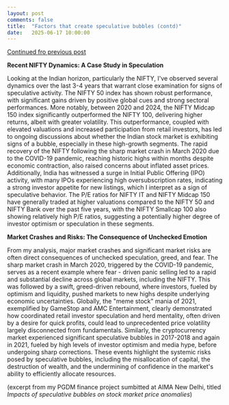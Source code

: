 ```yaml
---
layout: post
comments: false
title:  "Factors that create speculative bubbles (contd)"
date:   2025-06-17 10:00:00
---
```


[Continued fro previous post](/2025/05/06/behavior-influencing-markets/)

**Recent NIFTY Dynamics: A Case Study in Speculation**

Looking at the Indian horizon, particularly the NIFTY, I've observed several dynamics over the last 3-4 years that warrant close examination for signs of speculative activity. The NIFTY 50 index has shown robust performance, with significant gains driven by positive global cues and strong sectoral performances. More notably, between 2020 and 2024, the NIFTY Midcap 150 index significantly outperformed the NIFTY 100, delivering higher returns, albeit with greater volatility. This outperformance, coupled with elevated valuations and increased participation from retail investors, has led to ongoing discussions about whether the Indian stock market is exhibiting signs of a bubble, especially in these high-growth segments. The rapid recovery of the NIFTY following the sharp market crash in March 2020 due to the COVID-19 pandemic, reaching historic highs within months despite economic contraction, also raised concerns about inflated asset prices. Additionally, India has witnessed a surge in Initial Public Offering (IPO) activity, with many IPOs experiencing high oversubscription rates, indicating a strong investor appetite for new listings, which I interpret as a sign of speculative behavior. The P/E ratios for NIFTY IT and NIFTY Midcap 150 have generally traded at higher valuations compared to the NIFTY 50 and NIFTY Bank over the past five years, with the NIFTY Smallcap 100 also showing relatively high P/E ratios, suggesting a potentially higher degree of investor optimism or speculation in these segments.  

**Market Crashes and Risks: The Consequence of Unchecked Emotion**

From my analysis, major market crashes and significant market risks are often direct consequences of unchecked speculation, greed, and fear. The sharp market crash in March 2020, triggered by the COVID-19 pandemic, serves as a recent example where fear - driven panic selling led to a rapid and substantial decline across global markets, including the NIFTY. This was followed by a swift, greed-driven rebound, where investors, fueled by optimism and liquidity, pushed markets to new highs despite underlying economic uncertainties. Globally, the "meme stock" mania of 2021, exemplified by GameStop and AMC Entertainment, clearly demonstrated how coordinated retail investor speculation and herd mentality, often driven by a desire for quick profits, could lead to unprecedented price volatility largely disconnected from fundamentals. Similarly, the cryptocurrency market experienced significant speculative bubbles in 2017-2018 and again in 2021, fueled by high levels of investor optimism and media hype, before undergoing sharp corrections. These events highlight the systemic risks posed by speculative bubbles, including the misallocation of capital, the destruction of wealth, and the undermining of confidence in the market's ability to efficiently allocate resources.  

(excerpt from my PGDM finance project sumbitted at AIMA New Delhi, titled *Impacts of speculative bubbles on stock market price anomalies*)
